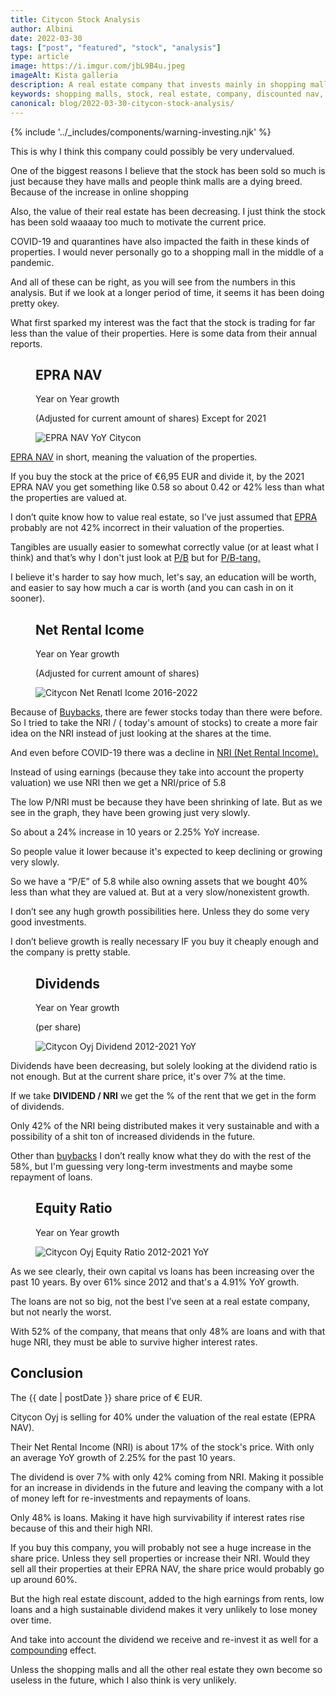 ```yaml
---
title: Citycon Stock Analysis
author: Albini
date: 2022-03-30
tags: ["post", "featured", "stock", "analysis"]
type: article
image: https://i.imgur.com/jbL9B4u.jpeg
imageAlt: Kista galleria
description: A real estate company that invests mainly in shopping malls is selling so low it's starting to get really interesting.
keywords: shopping malls, stock, real estate, company, discounted nav, value investing, stock analysis, dividend stock, fundamental stock charts, quarterly dividend, share fundamental analysis
canonical: blog/2022-03-30-citycon-stock-analysis/
---
```


{% include '../_includes/components/warning-investing.njk' %}

<p>
    This is why I think this company could possibly be very undervalued.
</p>

<p>
    One of the biggest reasons I believe that the stock has been sold so much is just because they have malls and people think malls are a dying breed. Because of the increase in online shopping
</p>

<p>
    Also, the value of their real estate has been decreasing. I just think the stock has been sold waaaay too much to motivate the current price.
</p>

<p>
    COVID-19 and quarantines have also impacted the faith in these kinds of properties. I would never personally go to a shopping mall in the middle of a pandemic.
</p>

<p>
    And all of these can be right, as you will see from the numbers in this analysis. But if we look at a longer period of time, it seems it has been doing pretty okey.
</p>

<p>
    What first sparked my interest was the fact that the stock is trading for far less than the value of their properties. Here is some data from their annual reports.
</p>

<figure>
    <figcaption class="text-centered">
        <h2>EPRA NAV</h2>
        <p>Year on Year growth</p>
        <p class="text-light">(Adjusted for current amount of shares) Except for 2021</p>
    </figcaption>
    <img loading="lazy" src="https://i.imgur.com/QVRlQaL.png" alt="EPRA NAV YoY Citycon" class="zoom">
</figure>

<p>
    <a href="https://quoteddata.com/glossary/epra-nav/" target="_blank">EPRA NAV</a>
    in short, meaning the valuation of the properties.
</p>

<p>
    If you buy the stock at the price of €6,95 EUR and divide it, by the 2021 EPRA NAV you get something like 0.58 so about 0.42 or 42% less than what the properties are valued at.
</p>

<p>
    I don’t quite know how to value real estate, so I’ve just assumed that
    <a href="https://www.epra.com/" target="_blank">EPRA</a>
    probably are not 42% incorrect in their valuation of the properties. 
</p>

<p>
    Tangibles are usually easier to somewhat correctly value (or at least what I think) and that’s why I don't just look at 
    <a href="https://www.investopedia.com/terms/p/price-to-bookratio.asp" target="_blank">P/B</a>
     but for 
    <a href="https://www.investopedia.com/terms/t/tbvps.asp" target="_blank">P/B-tang.</a>
</p>

<p>
    I believe it's harder to say how much, let's say, an education will be worth, and easier to say how much a car is worth (and you can cash in on it sooner).
</p>

<figure>
    <figcaption class="text-centered">
        <h2>Net Rental Icome</h2>
        <p>Year on Year growth</p>
        <p class="text-light">(Adjusted for current amount of shares)</p>
    </figcaption>
    <img loading="lazy" src="https://i.imgur.com/eog2aTj.png" alt="Citycon Net Renatl Icome 2016-2022" class="zoom">
</figure>

<p>
    Because of 
    <a href="https://www.investopedia.com/terms/b/buyback.asp" target="_blank">Buybacks</a>,
    there are fewer stocks today than there were before. So I tried to take the NRI / ( today's amount of stocks) to create a more fair idea on the NRI instead of just looking at the shares at the time.
</p>

<p>
    And even before COVID-19 there was a decline in 
    <a href="https://www.healthcare.gov/glossary/net-rental-income/" target="_blank">NRI (Net Rental Income).</a>
</p>

<p>
    Instead of using earnings (because they take into account the property valuation) we use NRI then we get a NRI/price of 5.8 
</p>

<p>
    The low P/NRI must be because they have been shrinking of late. But as we see in the graph, they have been growing just very slowly.
</p>

<p>
    So about a <span class="text-plus">24%</span> increase in 10 years or <span class="text-plus">2.25%</span> YoY increase.
</p>

<p>
    So people value it lower because it's expected to keep declining or growing very slowly.
</p>

<p>
    So we have a “P/E” of 5.8 while also owning assets that we bought <span class="text-plus">40%</span> less than what they are valued at.
    But at a very slow/nonexistent growth.
</p>

<p>
    I don’t see any hugh growth possibilities here. Unless they do some very good investments.
</p>

<p>
    I don’t believe growth is really necessary IF you buy it cheaply enough and the company is pretty stable.
</p>

<figure>
    <figcaption class="text-centered">
        <h2>Dividends</h2>
        <p>Year on Year growth</p>
        <p class="text-light">(per share)</p>
    </figcaption>
    <img loading="lazy" src="https://i.imgur.com/pU7pLvy.png" alt="Citycon Oyj Dividend 2012-2021 YoY" class="zoom">
</figure>

<p>
    Dividends have been decreasing, but solely looking at the dividend ratio is not enough.
     But at the current share price, it's over 7% at the time.
</p>

<p>
    If we take <b>DIVIDEND / NRI</b> we get the % of the rent that we get in the form of dividends. 
</p>

<p>
    Only 42% of the NRI being distributed makes it very sustainable and with a possibility of a shit ton of increased dividends in the future.
</p>

<p>
    Other than <a href="https://www.investopedia.com/terms/b/buyback.asp" target="_blank">buybacks</a> I don’t  really know what they do with the rest of the 58%, but I'm guessing very long-term investments and maybe some repayment of loans.
</p>

<figure>
    <figcaption class="text-centered">
        <h2>Equity Ratio</h2>
        <p>Year on Year growth</p>
    </figcaption>
    <img loading="lazy" src="https://i.imgur.com/I94stnN.png" alt="Citycon Oyj Equity Ratio 2012-2021 YoY" class="zoom">
</figure>

<p>
    As we see clearly, their own capital vs loans has been increasing over the past 10 years.
    By over <span class="text-plus">61%</span> since 2012 and that's a <span class="text-plus">4.91%</span> YoY growth.
</p>

<p>
    The loans are not so big, not the best I’ve seen at a real estate company, but not nearly the worst.
</p>

<p>
    With 52% of the company, that means that only 48% are loans and with that huge NRI, they must be able to survive higher interest rates.
</p>

<h2 class="color-special text-underline">Conclusion</h2>

<p>
    The <span>{{ date | postDate }}</span> share price of €<span id="citycon"></span> EUR.
</p>

<p>
    Citycon Oyj is selling for <span class="text-plus">40%</span> under the valuation of the real estate (EPRA NAV).
</p>

<p>
    Their Net Rental Income (NRI) is about 17% of the stock's price.
     With only an average YoY growth of <span class="text-plus">2.25%</span> for the past 10 years.
</p>

<p>
    The dividend is over <span class="text-plus">7%</span> with only 42% coming from NRI.
    Making it possible for an increase in dividends in the future and leaving the company with a lot of money left for re-investments and repayments of loans.
</p>

<p>
    Only 48% is loans. Making it have high survivability if interest rates rise because of this and their high NRI.
</p>

<p>
    If you buy this company, you will probably not see a huge increase in the share price. Unless they sell properties or increase their NRI. Would they sell all their properties at their EPRA NAV, the share price would probably go up around <span class="text-plus">60%</span>.
</p>

<p>
    But the high real estate discount, added to the high earnings from rents, low loans and a high sustainable dividend makes it very unlikely to lose money over time.
</p>

<p>
    And take into account the dividend we receive and re-invest it as well for a 
    <a href="https://www.investopedia.com/terms/c/compounding.asp" target="_blank">compounding</a> effect.
</p>

<p>
    Unless the shopping malls and all the other real estate they own become so useless in the future, which I also think is very unlikely.
</p>